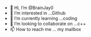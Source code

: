 - 👋 Hi, I’m @BrainJay0
- 👀 I’m interested in ...Github
- 🌱 I’m currently learning ...coding 
- 💞️ I’m looking to collaborate on ...c++
- 📫 How to reach me ... my mailbox 

<!---
BrainJay0/BrainJay0 is a ✨ special ✨ repository because its `README.md` (this file) appears on your GitHub profile.
You can click the Preview link to take a look at your changes.
--->
